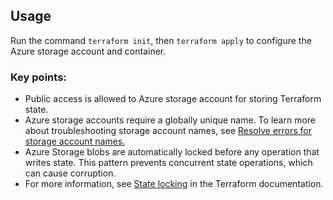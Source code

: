 ## Usage
Run the command `terraform init`, then `terraform apply` to configure the Azure 
storage account and container.

### Key points:
* Public access is allowed to Azure storage account for storing Terraform state.
* Azure storage accounts require a globally unique name. To learn more about 
troubleshooting storage account names, see 
[Resolve errors for storage account names.](https://docs.microsoft.com/en-us/azure/azure-resource-manager/templates/error-storage-account-name)
* Azure Storage blobs are automatically locked before any operation that writes 
state. This pattern prevents concurrent state operations, which can cause 
corruption.
* For more information, see 
[State locking](https://www.terraform.io/docs/state/locking.html) 
in the Terraform documentation.
